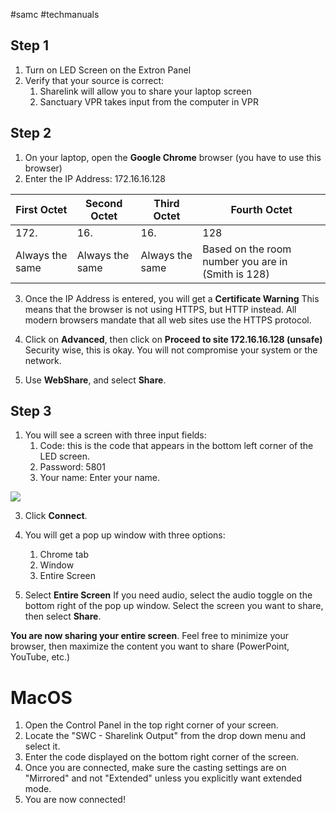 #samc #techmanuals

## Step 1

1. Turn on LED Screen on the Extron Panel
2. Verify that your source is correct:
	1. Sharelink will allow you to share your laptop screen
	2. Sanctuary VPR takes input from the computer in VPR

## Step 2

1. On your laptop, open the **Google Chrome** browser (you have to use this browser)
2. Enter the IP Address: 172.16.16.128

| First Octet     | Second Octet    | Third Octet     | Fourth Octet                                       |
| --------------- | --------------- | --------------- | -------------------------------------------------- |
| 172.            | 16.             | 16.             | 128                                                |
| Always the same | Always the same | Always the same | Based on the room number you are in (Smith is 128) |
3. Once the IP Address is entered, you will get a **Certificate Warning**
		This means that the browser is not using HTTPS, but HTTP instead. All modern browsers mandate that all web sites use the HTTPS protocol. 

4. Click on **Advanced**, then click on **Proceed to site 172.16.16.128 (unsafe)**
		Security wise, this is okay. You will not compromise your system or the network.

5. Use **WebShare**, and select **Share**.

## Step 3

1. You will see a screen with three input fields:
	1. Code: this is the code that appears in the bottom left corner of the LED screen.
	2. Password: 5801
	3. Your name: Enter your name. 

![](https://i.imgur.com/ksoNKt8.png)

3. Click **Connect**.

4. You will get a pop up window with three options:
	1. Chrome tab
	2. Window
	3. Entire Screen

5. Select **Entire Screen**
		If you need audio, select the audio toggle on the bottom right of the pop up window.
		Select the screen you want to share, then select **Share**. 

**You are now sharing your entire screen**. Feel free to minimize your browser, then maximize the content you want to share (PowerPoint, YouTube, etc.)

# MacOS

1. Open the Control Panel in the top right corner of your screen.
2. Locate the "SWC - Sharelink Output" from the drop down menu and select it.
3. Enter the code displayed on the bottom right corner of the screen.
4. Once you are connected, make sure the casting settings are on "Mirrored" and not "Extended" unless you explicitly want extended mode.
5. You are now connected!



